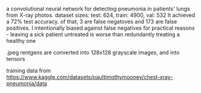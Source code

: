 a convolutional neural network for detecting pneumonia in patients' lungs from X-ray photos.
dataset sizes: test: 624, train: 4900, val: 532
It achieved a 72% test accuracy.
of that, 3 are false negatoves and 173 are false positives.
I intentionally biased against false negatives for practical reasons - leaving a sick patient untreated is worse than redundantly treating a healthy one

.jpeg rentgens are converted into 128x128 grayscale images, and into tensors

training data from https://www.kaggle.com/datasets/paultimothymooney/chest-xray-pneumonia/data
